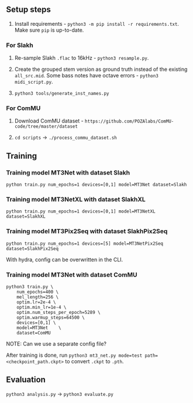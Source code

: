 ## Setup steps

1. Install requirements - `python3 -m pip install -r requirements.txt`. Make sure `pip` is up-to-date.

### For Slakh

1. Re-sample Slakh `.flac` to 16kHz - `python3 resample.py`.

2. Create the grouped stem version as ground truth instead of the existing `all_src.mid`. Some bass notes have octave errors - `python3 midi_script.py`.

3. `python3 tools/generate_inst_names.py`

### For ComMU

1. Download ComMU dataset - `https://github.com/POZAlabs/ComMU-code/tree/master/dataset`

2. `cd scripts` -> `./process_commu_dataset.sh`


## Training

### Training model MT3Net with dataset Slakh
```
python train.py num_epochs=1 devices=[0,1] model=MT3Net dataset=Slakh
```

### Training model MT3NetXL with dataset SlakhXL
```
python train.py num_epochs=1 devices=[0,1] model=MT3NetXL dataset=SlakhXL
```

### Training model MT3Pix2Seq with dataset SlakhPix2Seq
```
python train.py num_epochs=1 devices=[5] model=MT3NetPix2Seq dataset=SlakhPix2Seq
```

With hydra, config can be overwritten in the CLI.

### Training model MT3Net with dataset ComMU
```
python3 train.py \
    num_epochs=400 \
    mel_length=256 \
    optim.lr=2e-4 \
    optim.min_lr=1e-4 \
    optim.num_steps_per_epoch=5289 \
    optim.warmup_steps=64500 \ 
    devices=[0,1] \
    model=MT3Net    \
    dataset=ComMU
```
NOTE: Can we use a separate config file?

After training is done, run `python3 mt3_net.py mode=test path=<checkpoint_path.ckpt>` to convert `.ckpt` to `.pth`.

## Evaluation
`python3 analysis.py` -> `python3 evaluate.py`